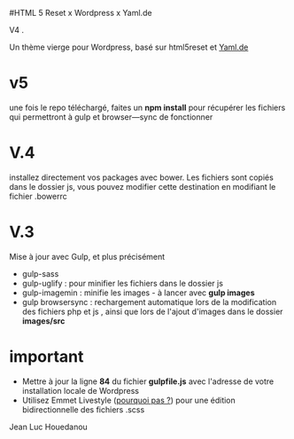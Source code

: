 #HTML 5 Reset x Wordpress x Yaml.de

V4 .

Un thème vierge pour Wordpress, basé sur html5reset et [Yaml.de](http://www.yaml.de/)

# v5
une fois le repo téléchargé, faites un **npm install** pour récupérer les fichiers qui permettront à gulp et browser—sync de fonctionner

# V.4
installez directement vos packages avec bower. Les fichiers sont copiés dans le dossier js, vous pouvez modifier cette destination en modifiant le fichier .bowerrc

# V.3
Mise à jour avec Gulp, et plus précisément

* gulp-sass
* gulp-uglify : pour minifier les fichiers dans le dossier js
* gulp-imagemin : minifie les images - à lancer avec **gulp images** 
* gulp browsersync : rechargement automatique lors de la modification des fichiers php et js , ainsi que lors de l'ajout d'images dans le dossier **images/src**

# important 

* Mettre à jour la ligne **84** du fichier **gulpfile.js** avec l'adresse de votre installation locale de Wordpress
* Utilisez Emmet Livestyle ([pourquoi pas ?](http://livestyle.io/)) pour une édition bidirectionnelle des fichiers .scss

Jean Luc Houedanou